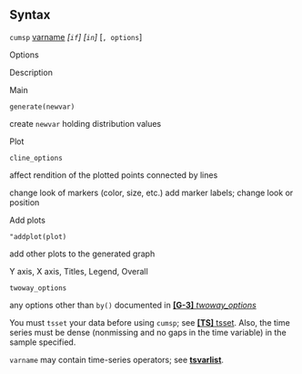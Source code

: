 ## Syntax

`cumsp`
[varname](http://www.stata.com/help.cgi?varname)
_\[`if`\] \[`in`\]_ \[`, options`\]

Options

Description

Main

`generate(newvar)`

create `newvar` holding distribution values

Plot

`cline_options`

affect rendition of the plotted points connected by lines

change look of markers (color, size, etc.) add marker labels; change
look or position

Add plots

`"addplot(plot)`

add other plots to the generated graph

Y axis, X axis, Titles, Legend, Overall

`twoway_options`

any options other than `by()` documented in
[<strong>[G-3]</strong> <em>twoway_options</em>](http://www.stata.com/help.cgi?twoway_options)

You must `tsset` your data before using `cumsp`; see
[<strong>[TS]</strong> tsset](http://www.stata.com/help.cgi?tsset).
Also, the time series must be dense (nonmissing and no gaps in the time
variable) in the sample specified.

`varname` may contain time-series operators; see
[<strong>tsvarlist</strong>](http://www.stata.com/help.cgi?tsvarlist).
